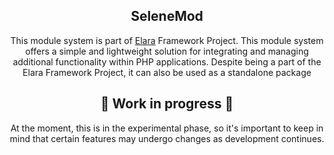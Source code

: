 <div align="center">
  <h2>SeleneMod</h2>
  <p>This module system is part of <a href="https://github.com/darkmatter1971/elara">Elara</a> Framework Project. This module system offers a simple and lightweight solution for integrating and managing additional functionality within PHP applications. Despite being a part of the Elara Framework Project, it can also be used as a standalone package</p>
</div>

<div align="center">
  <h2>🚧 Work in progress 🚧</h2>
  <p>At the moment, this is in the experimental phase, so it's important to keep in mind that certain features may undergo changes as development continues.</p>
</div>
